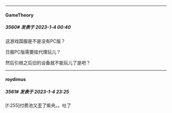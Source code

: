 

*****

####  GameTheory  
##### 3560#       发表于 2023-1-4 00:40

这游戏国服是不是没有PC版？

日服PC版需要挂代理玩儿？

然后引继之后旧的设备就不能玩儿了是吧？



*****

####  roydimus  
##### 3561#       发表于 2023-1-4 23:25

[f:255]付费池又歪了紫央。。吐了

